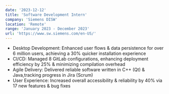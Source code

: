 ```yaml
---
date: '2023-12-12'
title: 'Software Development Intern'
company: 'Siemens DISW'
location: 'Remote'
range: 'January 2023 - December 2023'
url: 'https://www.sw.siemens.com/en-US/'
---
```


- Desktop Development: Enhanced user flows & data persistence for over 6 million users, achieving a 30% quicker installation experience
- CI/CD: Managed 8 GitLab configurations, enhancing deployment efficiency by 25% & minimizing compilation overhead
- Agile Delivery: Delivered reliable software written in C++ (Qt) & Java,tracking progress in Jira (Scrum)
- User Experience: Increased overall accessibility & reliability by 40% via 17 new features & bug fixes
